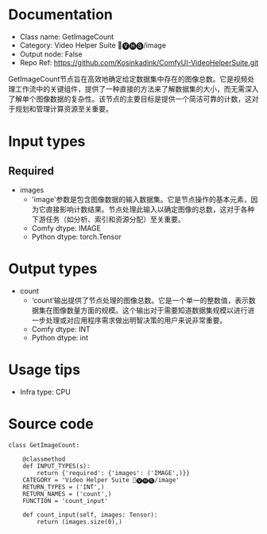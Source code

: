 # Documentation
- Class name: GetImageCount
- Category: Video Helper Suite 🎥🅥🅗🅢/image
- Output node: False
- Repo Ref: https://github.com/Kosinkadink/ComfyUI-VideoHelperSuite.git

GetImageCount节点旨在高效地确定给定数据集中存在的图像总数。它是视频处理工作流中的关键组件，提供了一种直接的方法来了解数据集的大小，而无需深入了解单个图像数据的复杂性。该节点的主要目标是提供一个简洁可靠的计数，这对于规划和管理计算资源至关重要。

# Input types
## Required
- images
    - 'image'参数是包含图像数据的输入数据集。它是节点操作的基本元素，因为它直接影响计数结果。节点处理此输入以确定图像的总数，这对于各种下游任务（如分析、索引和资源分配）至关重要。
    - Comfy dtype: IMAGE
    - Python dtype: torch.Tensor

# Output types
- count
    - ‘count’输出提供了节点处理的图像总数。它是一个单一的整数值，表示数据集在图像数量方面的规模。这个输出对于需要知道数据集规模以进行进一步处理或对应用程序需求做出明智决策的用户来说非常重要。
    - Comfy dtype: INT
    - Python dtype: int

# Usage tips
- Infra type: CPU

# Source code
```
class GetImageCount:

    @classmethod
    def INPUT_TYPES(s):
        return {'required': {'images': ('IMAGE',)}}
    CATEGORY = 'Video Helper Suite 🎥🅥🅗🅢/image'
    RETURN_TYPES = ('INT',)
    RETURN_NAMES = ('count',)
    FUNCTION = 'count_input'

    def count_input(self, images: Tensor):
        return (images.size(0),)
```